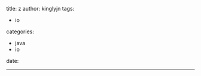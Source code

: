 title: z
author: kinglyjn
tags:
  - io

categories:
  - java
  - io

date: 

---







<!--more-->



